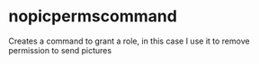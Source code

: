 # nopicpermscommand 
Creates a command to grant a role, in this case I use it to remove permission to send pictures
